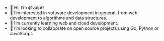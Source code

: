 - 👋 Hi, I’m @valp0
- 👀 I’m interested in software development in general, from web development to algorithms and data structures.
- 🌱 I’m currently learning web and cloud development.
- 💞️ I’m looking to collaborate on open source projects using Go, Python or JavaScript.
<!-- - 📫 You can reach out to me by opening an issue in any repository, and I'll answer as soon as I can. -->

<!---
valp0/valp0 is a ✨ special ✨ repository because its `README.md` (this file) appears on your GitHub profile.
You can click the Preview link to take a look at your changes.
--->
